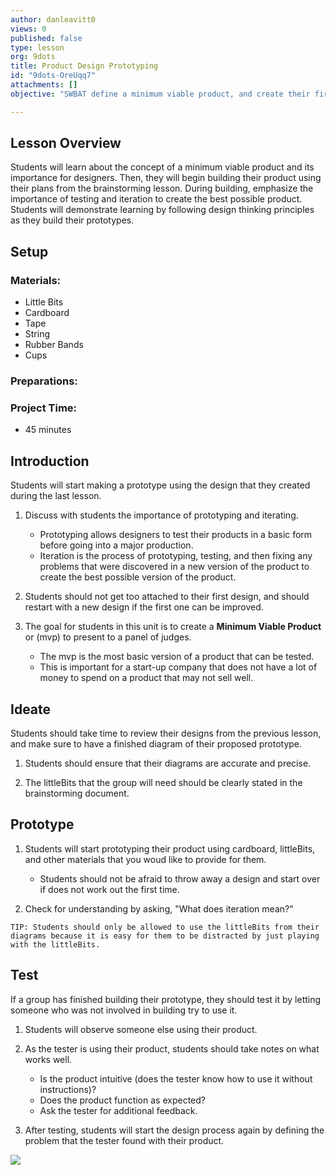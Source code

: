 ```yaml
---
author: danleavitt0
views: 0
published: false
type: lesson
org: 9dots
title: Product Design Prototyping
id: "9dots-OreUqq7"
attachments: []
objective: "SWBAT define a minimum viable product, and create their first prototype based on their designs."

---
```


## Lesson Overview
Students will learn about the concept of a minimum viable product and its importance for designers. Then, they will begin building their product using their plans from the brainstorming lesson. During building, emphasize the importance of testing and iteration to create the best possible product. Students will demonstrate learning by following design thinking principles as they build their prototypes.

## Setup 

### Materials:

- Little Bits
- Cardboard
- Tape
- String
- Rubber Bands
- Cups

### Preparations:

### Project Time:

- 45 minutes

## Introduction

Students will start making a prototype using the design that they created during the last lesson. 

1. Discuss with students the importance of prototyping and iterating. 
	- Prototyping allows designers to test their products in a basic form before going into a major production.
    - Iteration is the process of prototyping, testing, and then fixing any problems that were discovered in a new version of the product to create the best possible version of the product.

2. Students should not get too attached to their first design, and should restart with a new design if the first one can be improved. 

3. The goal for students in this unit is to create a **Minimum Viable Product** or (mvp) to present to a panel of judges.  
	- The mvp is the most basic version of a product that can be tested. 
    - This is important for a start-up company that does not have a lot of money to spend on a product that may not sell well.

## Ideate

Students should take time to review their designs from the previous lesson, and make sure to have a finished diagram of their proposed prototype. 

1. Students should ensure that their diagrams are accurate and precise.

2. The littleBits that the group will need should be clearly stated in the brainstorming document.

## Prototype

1. Students will start prototyping their product using cardboard, littleBits, and other materials that you woud like to provide for them. 
	- Students should not be afraid to throw away a design and start over if does not work out the first time. 

2. Check for understanding by asking, "What does iteration mean?"

```
TIP: Students should only be allowed to use the littleBits from their diagrams because it is easy for them to be distracted by just playing with the littleBits.
```

## Test

If a group has finished building their prototype, they should test it by letting someone who was not involved in building try to use it.

1. Students will observe someone else using their product.

2. As the tester is using their product, students should take notes on what works well.
	- Is the product intuitive (does the tester know how to use it without instructions)?
    - Does the product function as expected?
    - Ask the tester for additional feedback.

3. After testing, students will start the design process again by defining the problem that the tester found with their product.

![](http://uploads.9dots.io/OsJO25x_md.jpg) 
